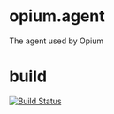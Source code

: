 # opium.agent
The agent used by Opium

# build
[![Build Status](https://snap-ci.com/ludovicianul/opium.agent/branch/master/build_image)](https://snap-ci.com/ludovicianul/opium.agent/branch/master)